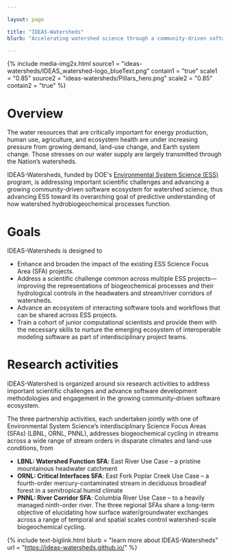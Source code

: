 ```yaml
---

layout: page

title: "IDEAS-Watersheds"
blurb: "Accelerating watershed science through a community-driven software ecosystem"

---
```


{% 	include media-img2x.html 
	  source1 = "ideas-watersheds/IDEAS_watershed-logo_blueText.png"
	  contain1 = "true"
      scale1 = "0.85"
     source2 = "ideas-watersheds/Pillars_hero.png"
	 scale2 = "0.85"
	contain2 = "true"
%}

# Overview

The water resources that are critically important for energy production, human use, agriculture, and ecosystem health are under increasing pressure from growing demand, land-use change, and Earth system change. Those stresses on our water supply are largely transmitted through the Nation’s watersheds.

IDEAS-Watersheds, funded by DOE's [Environmental System Science (ESS)](https://ess.science.energy.gov) program, is addressing important scientific challenges and advancing a growing community-driven software ecosystem for watershed science, thus advancing ESS toward its overarching goal of predictive understanding of how watershed hydrobiogeochemical processes function.

# Goals

IDEAS-Watersheds is designed to

- Enhance and broaden the impact of the existing ESS Science Focus Area (SFA) projects.
- Address a scientific challenge common across multiple ESS projects—improving the representations of biogeochemical processes and their hydrological controls in the headwaters and stream/river corridors of watersheds.
- Advance an ecosystem of interacting software tools and workflows that can be shared across ESS projects.
- Train a cohort of junior computational scientists and provide them with the necessary skills to nurture the emerging ecosystem of interoperable modeling software as part of interdisciplinary project teams.

# Research activities

IDEAS-Watershed is organized around six research activities to address important scientific challenges and advance software development methodologies and engagement in the growing community-driven software ecosystem.

The three partnership activities, each undertaken jointly with one of Environmental System Science’s interdisciplinary Science Focus Areas (SFAs) (LBNL, ORNL, PNNL), addresses biogeochemical cycling in streams across a wide range of stream orders in disparate climates and land-use conditions, from

- **LBNL: Watershed Function SFA**: East River Use Case – a pristine mountainous headwater catchment
- **ORNL: Critical Interfaces SFA**: East Fork Poplar Creek Use Case – a fourth-order mercury-contaminated stream in deciduous broadleaf forest in a semitropical humid climate
- **PNNL: River Corridor SFA**: Columbia River Use Case – to a heavily managed ninth-order river.
The three regional SFAs share a long-term objective of elucidating how surface water/groundwater exchanges across a range of temporal and spatial scales control watershed-scale biogeochemical cycling.


{% 	include text-biglink.html
		blurb = "learn more about IDEAS-Watersheds"
		url = "https://ideas-watersheds.github.io/"
%}
